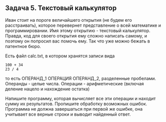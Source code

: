 ## Задача 5. Текстовый калькулятор
Иван стоит на пороге величайшего открытия (не будем его расстраивать), которое перевернет представление о всей математике и программировании. Имя этому открытию - текстовый калькулятор. Правда, код для своего открытия ему сложно написать самому, и поэтому он попросил вас помочь ему. Так что уже можно бежать в патентное бюро.

Есть файл calc.txt, в котором хранятся записи вида
````
100 + 34
23 / 4
````
то есть ОПЕРАНД_1 ОПЕРАЦИЯ ОПЕРАНД_2, разделенные пробелами.
Операнды - целые числа. Операции - арифметические (включая деление нацело и нахождение остатка)

Напишите программу, которая вычисляет все эти операции и находит сумму их результатов. Пропишите обработку возможных ошибок. Программа не должна завершаться при первой же ошибке, она учитывает все верные строки и выводит найденный ответ.
